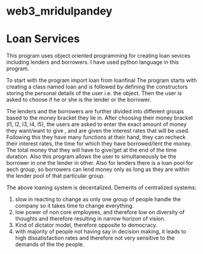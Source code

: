 # web3_mridulpandey
# Loan Services

This program uses object oriented programming for creating loan
sevices including lenders and borrowers.
I have used python language in this program.

To start with the program import loan from loanfinal
The program starts with creating a class named loan and is followed
by defining the constructors storing the personal details of the user
i.e. the object. Then the user is asked to choose if he or she is
the lender or the borrower. 

The lenders and the borrowers are further divided into different
groups based to the money bracket they lie in. After choosing
their money bracket (l1, l2, l3, l4, l5), the users are asked to 
enter the exact amount of money they want/want to give , and are 
given the interest rates that will be used. Following this they have 
many functions at their hand, they can recheck their interest rates, 
the time for which they have borrowed/lent the money. The total money
that they will have to give/get at the end of the time duration. 
Also this program allows the user to simultaneously be the borrower in
one the lender in other.
Also for lenders there is a loan pool for aech group, so borrowers can 
lend money only as long as they are within the lender pool of 
that particular group.


The above loaning system is decentalized. 
Demerits of centralized systems:
1. slow in reacting to change as only one group of people handle
the company so it takes time to change everything.
2. low power of non core employees, and therefore low on 
diversity of thoughts and therefore resulting in narrow horizon 
of vision.
3. Kind of dictator model, therefore opposite to democracy.
4. with majority of people not having say in decision making, it leads to
high dissatisfaction rates and therefore not very sensitive to the 
demands of the the people.
